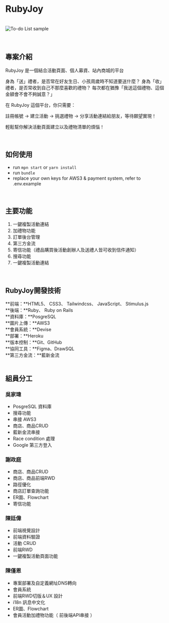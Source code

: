 # RubyJoy

<br />

<img alt="To-do List sample" src="https://drive.google.com/uc?export=view&id=1q5wEphJZWE-RxlnvyIer48thONmABGZc" />
<br />
<br />
<br />

## 專案介紹

RubyJoy 是一個結合活動頁面、個人募資、站內商城的平台

身為「送」禮者，是否常在好友生日、小孩周歲時不知道要送什麼？
身為「收」禮者，是否常收到自己不那麼喜歡的禮物？
每次都在猶豫「我送這個禮物、這個金額會不會不夠誠意？」

  在 RubyJoy 這個平台，你只需要：

  註冊帳號 → 建立活動 → 挑選禮物 → 分享活動連結給朋友，等待願望實現！

  輕鬆幫你解決活動頁面建立以及禮物清單的煩惱！


<br />

## 如何使用

- run `mpn start` or `yarn install`
- run `bundle`
- replace your own keys for AWS3 & payment system, refer to .env.example


<br />

## 主要功能

1. 一鍵複製活動連結
2. 加禮物功能
3. 訂單後台管理
4. 第三方金流
5. 寄信功能（禮品購買後活動創辦人及送禮人皆可收到信件通知）
6. 搜尋功能
7. 一鍵複製活動連結

<br />

## RubyJoy開發技術
**前端：**HTML5、 CSS3、 Tailwindcss、 JavaScript、 Stimulus.js <br />
**後端：**Ruby、 Ruby on Rails<br />
**資料庫：**PosgreSQL<br />
**圖片上傳：**AWS3<br />
**會員系統：**Devise<br />
**部署：**Heroku<br />
**版本控制：**Git、GitHub<br />
**協同工具：**Figma、DrawSQL<br />
**第三方金流：**藍新金流<br />
<br />

## 組員分工


### 吳家瑋
- PosgreSQL 資料庫
- 搜尋功能
- 串接 AWS3
- 商店、商品CRUD
- 藍新金流串接
- Race condition 處理
- Google 第三方登入


### 謝政庭
- 商店、商品CRUD
- 商店、商品前端RWD
- 路徑優化
- 商店訂單查詢功能
- ER圖、Flowchart
- 寄信功能


### 陳廷偉
- 前端視覺設計
- 前端資料驗證
- 活動 CRUD
- 前端RWD
- 一鍵複製活動頁面功能

### 陳僅恩
- 專案部署及自定義網址DNS轉向
- 會員系統
- 前端RWD切版＆UX 設計
- i18n 訊息中文化
- ER圖、Flowchart
- 會員活動加禮物功能（ 前後端API串接 ） 

